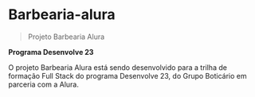 # Barbearia-alura
> Projeto Barbearia Alura

<strong> Programa Desenvolve 23</strong>

O projeto Barbearia Alura está sendo desenvolvido para a trilha de formação Full Stack do programa Desenvolve 23, do Grupo Boticário em parceria com a Alura. 
